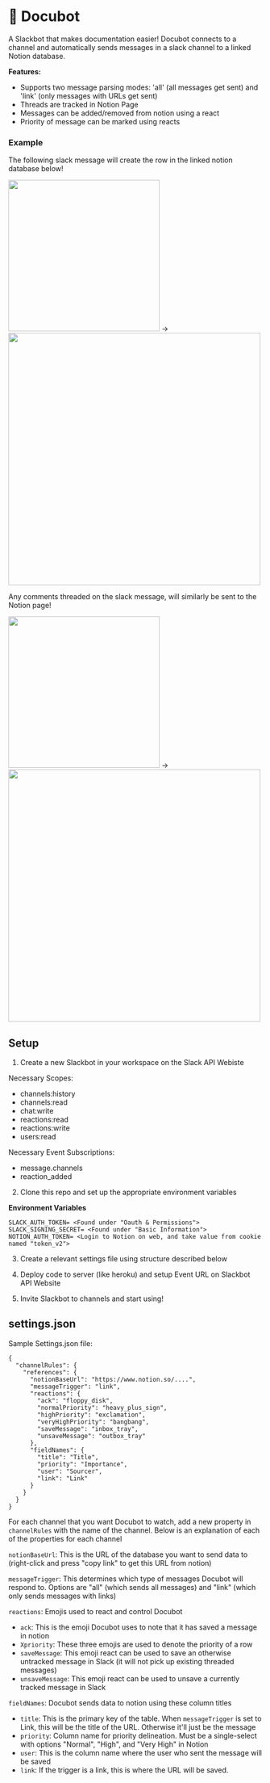 # 🤖 Docubot

A Slackbot that makes documentation easier! Docubot connects to a channel and automatically sends messages in a slack channel to a linked Notion database. 

**Features:**
- Supports two message parsing modes: 'all' (all messages get sent) and 'link' (only messages with URLs get sent)
- Threads are tracked in Notion Page
- Messages can be added/removed from notion using a react
- Priority of message can be marked using reacts

### Example

The following slack message will create the row in the linked notion database below!
<p float="left">
  <img src="https://imgur.com/souAJnJ.png" width="300" />
  ->
  <img src="https://imgur.com/ye89LD4.png" width="500" /> 
</p>

Any comments threaded on the slack message, will similarly be sent to the Notion page!
<p float="left">
  <img src="https://imgur.com/whRG8Wi.png" width="300" />
  ->
  <img src="https://imgur.com/tx3U3qp.png" width="500" /> 
</p>

## Setup

1. Create a new Slackbot in your workspace on the Slack API Webiste

Necessary Scopes: 
- channels:history
- channels:read
- chat:write
- reactions:read
- reactions:write
- users:read

Necessary Event Subscriptions: 
- message.channels
- reaction_added

2. Clone this repo and set up the appropriate environment variables

**Environment Variables**
```
SLACK_AUTH_TOKEN= <Found under "Oauth & Permissions">
SLACK_SIGNING_SECRET= <Found under "Basic Information">
NOTION_AUTH_TOKEN= <Login to Notion on web, and take value from cookie named "token_v2">
```

3. Create a relevant settings file using structure described below

4. Deploy code to server (like heroku) and setup Event URL on Slackbot API Website

5. Invite Slackbot to channels and start using!

## settings.json

Sample Settings.json file: 

```
{
  "channelRules": {
    "references": {
      "notionBaseUrl": "https://www.notion.so/....",
      "messageTrigger": "link",
      "reactions": {
        "ack": "floppy_disk",
        "normalPriority": "heavy_plus_sign",
        "highPriority": "exclamation",
        "veryHighPriority": "bangbang",
        "saveMessage": "inbox_tray",
        "unsaveMessage": "outbox_tray"
      },
      "fieldNames": {
        "title": "Title",
        "priority": "Importance",
        "user": "Sourcer",
        "link": "Link"
      }
    }
  }
}
```
For each channel that you want Docubot to watch, add a new property in `channelRules` with the name of the channel. Below is an explanation of each of the properties for each channel

`notionBaseUrl`: This is the URL of the database you want to send data to (right-click and press "copy link" to get this URL from notion)

`messageTrigger`: This determines which type of messages Docubot will respond to. Options are "all" (which sends all messages) and "link" (which only sends messages with links)

`reactions`: Emojis used to react and control Docubot

- `ack`: This is the emoji Docubot uses to note that it has saved a message in notion
- `Xpriority`: These three emojis are used to denote the priority of a row 
- `saveMessage`: This emoji react can be used to save an otherwise untracked message in Slack (it will not pick up existing threaded messages)
- `unsaveMessage`: This emoji react can be used to unsave a currently tracked message in Slack


`fieldNames`: Docubot sends data to notion using these column titles

- `title`: This is the primary key of the table. When `messageTrigger` is set to Link, this will be the title of the URL. Otherwise it'll just be the message
- `priority`: Column name for priority delineation. Must be a single-select with options "Normal", "High", and "Very High" in Notion
- `user`: This is the column name where the user who sent the message will be saved
- `link`: If the trigger is a link, this is where the URL will be saved.
